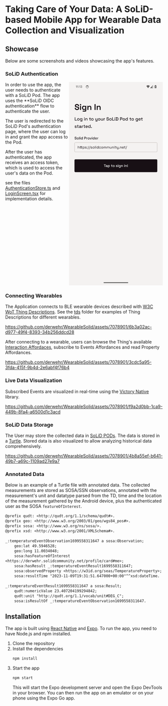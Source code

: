 # Taking Care of Your Data: A SoLiD-based Mobile App for Wearable Data Collection and Visualization

## Showcase
Below are some screenshots and videos showcasing the app's features.
### SoLiD Authentication

<img align="right" width="300" src="images/SolidAuthentication.png">
In order to use the app, the user needs to authenticate with a SoLiD Pod. The app uses the **SoLiD OIDC authentication** flow to authenticate the user.

The user is redirected to the SoLiD Pod's authentication page, where the user can log in and grant the app access to the Pod.

After the user has authenticated, the app receives an access token, which is used to access the user's data on the Pod.

see the files [AuthenticationStore.ts](app/models/AuthenticationStore.ts) and [LoginScreen.tsx](app/screens/LoginScreen.tsx) for implementation details.

<br clear="right"/>

### Connecting Wearables
The Application connects to BLE wearable devices described with [W3C WoT Thing Descriptions](https://www.w3.org/TR/wot-thing-description11/). See the [tds](tds) folder for examples of Thing Descriptions for different wearables.

https://github.com/derwehr/WearableSolid/assets/7078901/6b3a02ac-d977-49f4-8393-34b256ddcd28

After connecting to a wearable, users can browse the Thing's available [Interaction Affordaces](https://www.w3.org/TR/wot-thing-description11/#interaction-affordances), subscribe to Events Affordances and read Property Affordances.

https://github.com/derwehr/WearableSolid/assets/7078901/3cdc5a95-3fda-415f-9b4d-2e6abf4f76b4

### Live Data Visualization

Subscribed Events are visualized in real-time using the [Victory Native](https://formidable.com/open-source/victory/docs/native/) library.

https://github.com/derwehr/WearableSolid/assets/7078901/f9a2d0bb-1ca9-449b-8fa4-a6500d1c3acd

### SoLiD Data Storage

The User may store the collected data in [SoLiD PODs](https://solidproject.org/). The data is stored in a [Turtle](https://www.w3.org/TR/turtle/).
Stored data is also visualized to allow analyzing historical data comprehensively. 

https://github.com/derwehr/WearableSolid/assets/7078901/4b8a55ef-b641-49b7-a69c-1109ad27e9a7

### Annotated Data
Below is an example of a Turtle file with annotated data. The collected measurements are stored as SOSA/SSN observations, annotated with the measurement's unit and datatype parsed from the TD, time and the location of the measurement gathered by the Android device, plus the authenticated user as the SOSA `featureOfInterest`.
```turtle
@prefix qudt: <http://qudt.org/1.1/schema/qudt#>.
@prefix geo: <http://www.w3.org/2003/01/geo/wgs84_pos#>.
@prefix sosa: <http://www.w3.org/ns/sosa/>.
@prefix xsd: <http://www.w3.org/2001/XMLSchema#>.

_:temperatureEventObservation1699558311647 a sosa:Observation;
    geo:lat 49.5946528;
    geo:long 11.0034048;
    sosa:hasFeatureOfInterest <https://derwehr.solidcommunity.net/profile/card#me>;
    sosa:hasResult _:temperatureEventResult1699558311647;
    sosa:observedProperty <https://w3id.org/seas/TemperatureProperty>;
    sosa:resultTime "2023-11-09T19:31:51.647000+00:00"^^xsd:dateTime.

_:temperatureEventResult1699558311647 a sosa:Result;
    qudt:numericValue 23.407204199294842;
    qudt:unit "http://qudt.org/1.1/vocab/unit#DEG_C";
    sosa:isResultOf _:temperatureEventObservation1699558311647.
```

## Installation
The app is built using [React Native](https://reactnative.dev/) and [Expo](https://expo.io/). To run the app, you need to have Node.js and npm installed.

1. Clone the repository
2. Install the dependencies
    ```bash
    npm install
    ```
3. Start the app
    ```bash
    npm start
    ```
    This will start the Expo development server and open the Expo DevTools in your browser. You can then run the app on an emulator or on your phone using the Expo Go app.
